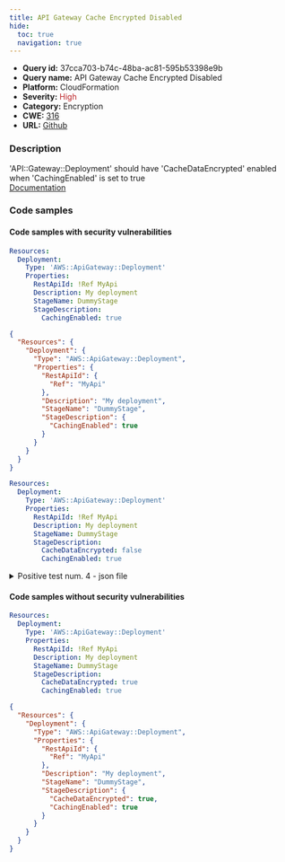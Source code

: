 ```yaml
---
title: API Gateway Cache Encrypted Disabled
hide:
  toc: true
  navigation: true
---
```


<style>
  .highlight .hll {
    background-color: #ff171742;
  }
  .md-content {
    max-width: 1100px;
    margin: 0 auto;
  }
</style>

-   **Query id:** 37cca703-b74c-48ba-ac81-595b53398e9b
-   **Query name:** API Gateway Cache Encrypted Disabled
-   **Platform:** CloudFormation
-   **Severity:** <span style="color:#bb2124">High</span>
-   **Category:** Encryption
-   **CWE:** <a href="https://cwe.mitre.org/data/definitions/316.html" onclick="newWindowOpenerSafe(event, 'https://cwe.mitre.org/data/definitions/316.html')">316</a>
-   **URL:** [Github](https://github.com/Checkmarx/kics/tree/master/assets/queries/cloudFormation/aws/api_gateway_cache_encrypted_disabled)

### Description
'API::Gateway::Deployment' should have 'CacheDataEncrypted' enabled when 'CachingEnabled' is set to true<br>
[Documentation](https://docs.aws.amazon.com/AWSCloudFormation/latest/UserGuide/aws-properties-apigateway-deployment-stagedescription.html)

### Code samples
#### Code samples with security vulnerabilities
```yaml title="Positive test num. 1 - yaml file" hl_lines="8"
Resources:
  Deployment:
    Type: 'AWS::ApiGateway::Deployment'
    Properties:
      RestApiId: !Ref MyApi
      Description: My deployment
      StageName: DummyStage
      StageDescription:
        CachingEnabled: true

```
```json title="Positive test num. 2 - json file" hl_lines="11"
{
  "Resources": {
    "Deployment": {
      "Type": "AWS::ApiGateway::Deployment",
      "Properties": {
        "RestApiId": {
          "Ref": "MyApi"
        },
        "Description": "My deployment",
        "StageName": "DummyStage",
        "StageDescription": {
          "CachingEnabled": true
        }
      }
    }
  }
}

```
```yaml title="Positive test num. 3 - yaml file" hl_lines="9"
Resources:
  Deployment:
    Type: 'AWS::ApiGateway::Deployment'
    Properties:
      RestApiId: !Ref MyApi
      Description: My deployment
      StageName: DummyStage
      StageDescription:
        CacheDataEncrypted: false
        CachingEnabled: true

```
<details><summary>Positive test num. 4 - json file</summary>

```json hl_lines="12"
{
  "Resources": {
    "Deployment": {
      "Type": "AWS::ApiGateway::Deployment",
      "Properties": {
        "RestApiId": {
          "Ref": "MyApi"
        },
        "Description": "My deployment",
        "StageName": "DummyStage",
        "StageDescription": {
          "CacheDataEncrypted": false,
          "CachingEnabled": true
        }
      }
    }
  }
}

```
</details>


#### Code samples without security vulnerabilities
```yaml title="Negative test num. 1 - yaml file"
Resources:
  Deployment:
    Type: 'AWS::ApiGateway::Deployment'
    Properties:
      RestApiId: !Ref MyApi
      Description: My deployment
      StageName: DummyStage
      StageDescription:
        CacheDataEncrypted: true
        CachingEnabled: true

```
```json title="Negative test num. 2 - json file"
{
  "Resources": {
    "Deployment": {
      "Type": "AWS::ApiGateway::Deployment",
      "Properties": {
        "RestApiId": {
          "Ref": "MyApi"
        },
        "Description": "My deployment",
        "StageName": "DummyStage",
        "StageDescription": {
          "CacheDataEncrypted": true,
          "CachingEnabled": true
        }
      }
    }
  }
}

```
